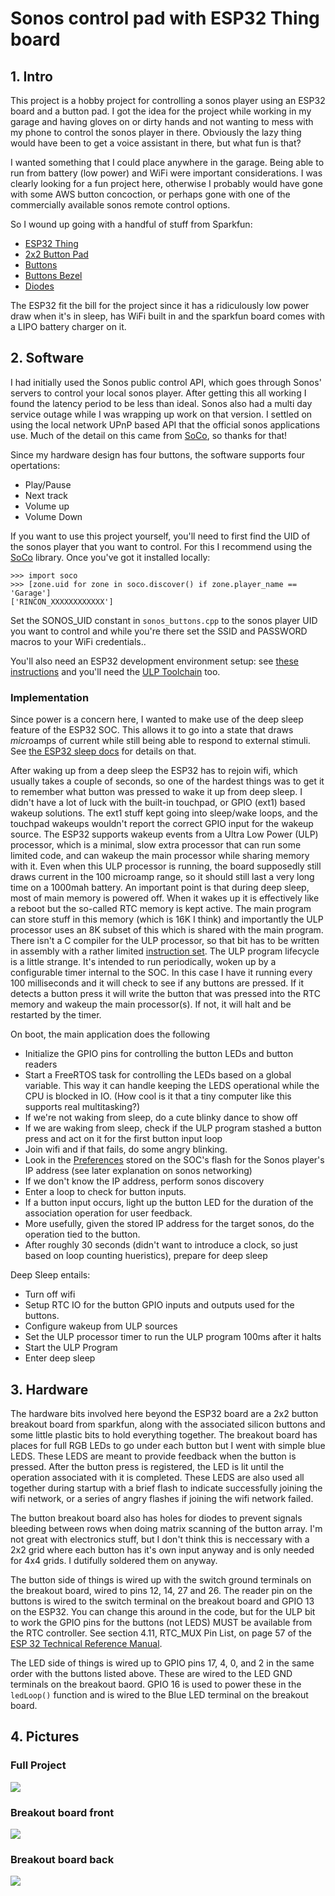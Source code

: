# Sonos control pad with ESP32 Thing board

## 1. Intro
This project is a hobby project for controlling a sonos player using an ESP32 board and a button pad. I got the idea for the 
project while working in my garage and having gloves on or dirty hands and not wanting to mess with my phone to control the 
sonos player in there. Obviously the lazy thing would have been to get a voice assistant in there, but what fun is that?

I wanted something that I could place anywhere in the garage. Being able to run from battery (low power) and WiFi were 
important considerations. I was clearly looking for a fun project here, otherwise I probably would have gone with some 
AWS button concoction, or perhaps gone with one of the commercially available sonos remote control options.

So I wound up going with a handful of stuff from Sparkfun:
- [ESP32 Thing](https://www.sparkfun.com/products/13907)
- [2x2 Button Pad](https://www.sparkfun.com/products/9277)
- [Buttons](https://www.sparkfun.com/products/7836)
- [Buttons Bezel](https://www.sparkfun.com/products/8746)
- [Diodes](https://www.sparkfun.com/products/8588)

The ESP32 fit the bill for the project since it has a ridiculously low power draw when it's in sleep, has WiFi 
built in and the sparkfun board comes with a LIPO battery charger on it.

## 2. Software
I had initially used the Sonos public control API, which goes through Sonos' servers to control your local sonos
player. After getting this all working I found the latency period to be less than ideal. Sonos also
had a multi day service outage while I was wrapping up work on that version. I settled on using the local network UPnP based 
API that the official sonos applications use. Much of the detail on this came from [SoCo](https://github.com/SoCo/SoCo), so 
thanks for that!

Since my hardware design has four buttons, the software supports four opertations:
- Play/Pause
- Next track
- Volume up
- Volume Down

If you want to use this project yourself, you'll need to first find the UID of the sonos player that you want to control. 
For this I recommend using the [SoCo](https://github.com/SoCo/SoCo) library. Once you've got it installed locally:

```
>>> import soco
>>> [zone.uid for zone in soco.discover() if zone.player_name == 'Garage']
['RINCON_XXXXXXXXXXXX']
```

Set the SONOS_UID constant in `sonos_buttons.cpp` to the sonos player UID you want to control and while you're there set the
SSID and PASSWORD macros to your WiFi credentials..

You'll also need an ESP32 development environment setup: see [these instructions](https://docs.espressif.com/projects/esp-idf/en/latest/get-started/index.html) and you'll need the [ULP Toolchain](https://docs.espressif.com/projects/esp-idf/en/latest/api-guides/ulp.html#installing-the-toolchain) too.

### Implementation

Since power is a concern here, I wanted to make use of the deep sleep feature of the ESP32 SOC. This allows it to go into a
state that draws *micro*amps of current while still being able to respond to external stimuli. See [the ESP32 sleep docs](https://docs.espressif.com/projects/esp-idf/en/latest/api-reference/system/sleep_modes.html) for details on that.

After waking up from a deep sleep the ESP32 has to rejoin wifi, which usually takes a couple of seconds, so one of the hardest things
was to get it to remember what button was pressed to wake it up from deep sleep. I didn't have a lot of luck with the built-in 
touchpad, or GPIO (ext1) based wakeup solutions. The ext1 stuff kept going into sleep/wake loops, and the touchpad wakeups 
wouldn't report the correct GPIO input for the wakeup source. The ESP32 supports wakeup events from a Ultra Low Power (ULP) 
processor, which is a minimal, slow extra processor that can run some limited code, and can wakeup the main processor while
sharing memory with it. Even when this ULP processor is running, the board supposedly still draws current in the 100 microamp
range, so it should still last a very long time on a 1000mah battery. An important point is that during deep sleep, most of main
memory is powered off.  When it wakes up it is effectively like a reboot but the so-called RTC memory is kept active. The 
main program can store stuff in this memory (which is 16K I think) and importantly the ULP processor uses an 8K subset of this
which is shared with the main program. 
There isn't a C compiler for the ULP processor, so that bit has to be written in assembly with a rather limited 
[instruction set](https://docs.espressif.com/projects/esp-idf/en/latest/api-guides/ulp_instruction_set.html). The ULP program 
lifecycle is a little strange. It's intended to run periodically, woken up by a configurable timer internal to the SOC. In this
case I have it running every 100 milliseconds and it will check to see if any buttons are pressed. If it detects a button press
it will write the button that was pressed into the RTC memory and wakeup the main processor(s). If not, it will halt and be restarted by the timer.

On boot, the main application does the following
- Initialize the GPIO pins for controlling the button LEDs and button readers
- Start a FreeRTOS task for controlling the LEDs based on a global variable. This way it can handle keeping the LEDS operational while the CPU is blocked in IO. (How cool is it that a tiny computer like this supports real multitasking?)
- If we're not waking from sleep, do a cute blinky dance to show off
- If we are waking from sleep, check if the ULP program stashed a button press and act on it for the first button input loop
- Join wifi and if that fails, do some angry blinking.
- Look in the [Preferences](https://github.com/espressif/arduino-esp32/tree/master/libraries/Preferences) stored on the SOC's flash for the Sonos player's IP address (see later explanation on sonos networking)
- If we don't know the IP address, perform sonos discovery
- Enter a loop to check for button inputs.
- If a button input occurs, light up the button LED for the duration of the association operation for user feedback.
- More usefully, given the stored IP address for the target sonos, do the operation tied to the button.
- After roughly 30 seconds (didn't want to introduce a clock, so just based on loop counting hueristics), prepare for deep sleep

Deep Sleep entails:
- Turn off wifi
- Setup RTC IO for the button GPIO inputs and outputs used for the buttons.
- Configure wakeup from ULP sources
- Set the ULP processor timer to run the ULP program 100ms after it halts
- Start the ULP Program
- Enter deep sleep

## 3. Hardware

The hardware bits involved here beyond the ESP32 board are a 2x2 button breakout board from sparkfun, along with the associated 
silicon buttons and some little plastic bits to hold everything together. The breakout board has places for full RGB LEDs to
go under each button but I went with simple blue LEDS. These LEDS are meant to provide feedback when the button is pressed. 
After the button press is registered, the LED is lit until the operation associated with it is completed. 
These LEDS are also used all together during startup with a brief flash to indicate successfully joining the wifi network, or 
a series of angry flashes if joining the wifi network failed. 

The button breakout board also has holes for diodes to prevent signals bleeding between rows when doing matrix scanning of the 
button array. I'm not great with electronics stuff, but I don't think this is neccessary with a 2x2 grid where each button has it's own input anyway and is only needed for 4x4 grids. I dutifully soldered them on anyway.

The button side of things is wired up with the switch ground terminals on the breakout board, wired to pins 12, 14, 27 and 26.
The reader pin on the buttons is wired to the switch terminal on the breakout board and GPIO 13 on the ESP32.
You can change this around in the code, but for the ULP bit to work the GPIO pins for the buttons (not LEDS) MUST be 
available from the RTC controller. See section 4.11, RTC_MUX Pin List, on page 57 of the [ESP 32 Technical Reference Manual](https://www.espressif.com/sites/default/files/documentation/esp32_technical_reference_manual_en.pdf).

The LED side of things is wired up to GPIO pins 17, 4, 0, and 2 in the same order with the buttons listed above. These are wired
to the LED GND terminals on the breakout baord. GPIO 16 is used to power these in the `ledLoop()` function and is wired to the
Blue LED terminal on the breakout board.

## 4. Pictures

### Full Project
![](images/all.jpg)

### Breakout board front
![](images/breakout-front.jpg)

### Breakout board back
![](images/breakout-back.jpg)

